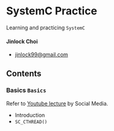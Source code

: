 # SystemC Practice
Learning and practicing `SystemC`
    
#### Jinlock Choi
- jinlock99@gmail.com

## Contents
### Basics `Basics`
Refer to [Youtube lecture](https://www.youtube.com/watch?v=NCFxBGLB5xs&list=PLcvQHr8v8MQLj9tCYyOw44X1PLisEsX-J) by Social Media.

- Introduction
- `SC_CTHREAD()`
